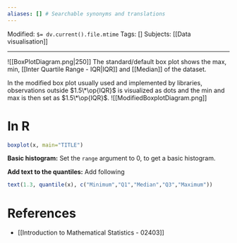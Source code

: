 ```yaml
---
aliases: [] # Searchable synonyms and translations
---
```

Modified: `$= dv.current().file.mtime`
Tags: []
Subjects: [[Data visualisation]]
****
<span class="centerImg">![[BoxPlotDiagram.png|250]]</span>
The standard/default box plot shows the max, min, [[Inter Quartile Range - IQR|IQR]] and [[Median]] of the dataset.

In the modified box plot usually used and implemented by libraries, observations outside $1.5\*\op{IQR}$ is visualized as dots and the min and max is then set as $1.5\*\op{IQR}$.
<span class="centerImg">![[ModifiedBoxplotDiagram.png]]</span>

# In R
```R
boxplot(x, main="TITLE")
```

**Basic histogram:** Set the `range` argument to 0, to get a basic histogram.

**Add text to the quantiles:** Add following
```R
text(1.3, quantile(x), c("Minimum","Q1","Median","Q3","Maximum"))
```

# References
- [[Introduction to Mathematical Statistics - 02403]]